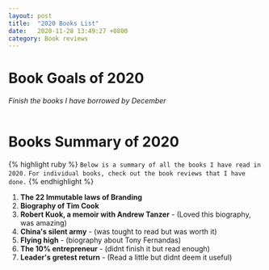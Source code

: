 ```yaml
---
layout: post
title:  "2020 Books List"
date:   2020-11-28 13:49:27 +0800
category: Book reviews
---
```

# Book Goals of 2020
*Finish the books I have borrowed by December*
<br/>
<br/>

# Books Summary of 2020
{% highlight ruby %}
`Below is a summary of all the books I have read in 2020.`
`For individual books, check out the book reviews that I have done.`
{% endhighlight %}

1. **The 22 Immutable laws of Branding**
2. **Biography of Tim Cook**
3. **Robert Kuok, a memoir with Andrew Tanzer** - (Loved this biography, was amazing)
4. **China's silent army** - (was tought to read but was worth it)
5. **Flying high** - (biography about Tony Fernandas)
6. **The 10% entrepreneur** - (didnt finish it but read enough)
7. **Leader's gretest return** - (Read a little but didnt deem it useful)

<!-- {% highlight ruby %}
def print_hi(name)
  puts "Hi, #{name}"
end
print_hi('Tom')
#=> prints 'Hi, Tom' to STDOUT.
{% endhighlight %} -->